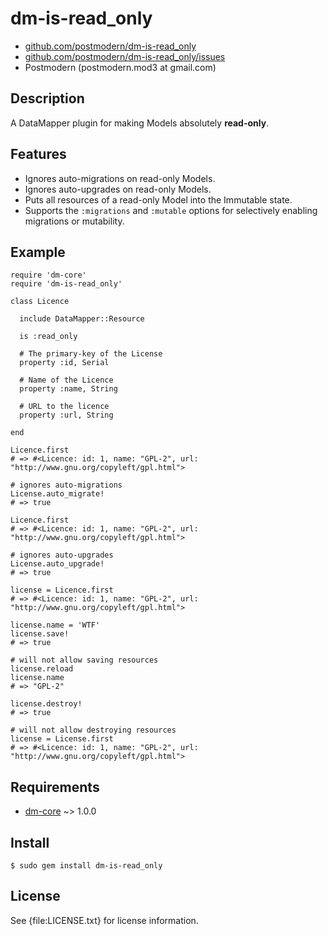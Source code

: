 # dm-is-read_only

* [github.com/postmodern/dm-is-read_only](http://github.com/postmodern/dm-is-read_only)
* [github.com/postmodern/dm-is-read_only/issues](http://github.com/postmodern/dm-is-read_only/issues)
* Postmodern (postmodern.mod3 at gmail.com)

## Description

A DataMapper plugin for making Models absolutely **read-only**.

## Features

* Ignores auto-migrations on read-only Models.
* Ignores auto-upgrades on read-only Models.
* Puts all resources of a read-only Model into the Immutable state.
* Supports the `:migrations` and `:mutable` options for selectively enabling
  migrations or mutability.

## Example

    require 'dm-core'
    require 'dm-is-read_only'
  
    class Licence
  
      include DataMapper::Resource

      is :read_only

      # The primary-key of the License
      property :id, Serial
    
      # Name of the Licence
      property :name, String
    
      # URL to the licence
      property :url, String
    
    end
  
    Licence.first
    # => #<Licence: id: 1, name: "GPL-2", url: "http://www.gnu.org/copyleft/gpl.html">

    # ignores auto-migrations
    License.auto_migrate!
    # => true

    Licence.first
    # => #<Licence: id: 1, name: "GPL-2", url: "http://www.gnu.org/copyleft/gpl.html">

    # ignores auto-upgrades
    License.auto_upgrade!
    # => true

    license = Licence.first
    # => #<Licence: id: 1, name: "GPL-2", url: "http://www.gnu.org/copyleft/gpl.html">

    license.name = 'WTF'
    license.save!
    # => true

    # will not allow saving resources
    license.reload
    license.name
    # => "GPL-2"

    license.destroy!
    # => true

    # will not allow destroying resources
    license = License.first
    # => #<Licence: id: 1, name: "GPL-2", url: "http://www.gnu.org/copyleft/gpl.html">

## Requirements

* [dm-core](http://github.com/datamapper/dm-core/) ~> 1.0.0

## Install

    $ sudo gem install dm-is-read_only

## License

See {file:LICENSE.txt} for license information.

